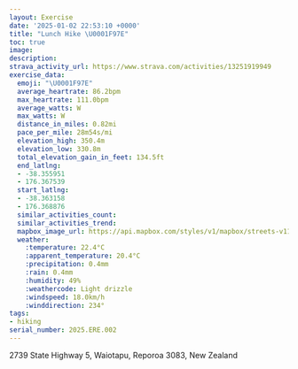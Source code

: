 ```yaml
---
layout: Exercise
date: '2025-01-02 22:53:10 +0000'
title: "Lunch Hike \U0001F97E"
toc: true
image:
description:
strava_activity_url: https://www.strava.com/activities/13251919949
exercise_data:
  emoji: "\U0001F97E"
  average_heartrate: 86.2bpm
  max_heartrate: 111.0bpm
  average_watts: W
  max_watts: W
  distance_in_miles: 0.82mi
  pace_per_mile: 28m54s/mi
  elevation_high: 350.4m
  elevation_low: 330.8m
  total_elevation_gain_in_feet: 134.5ft
  end_latlng:
  - -38.355951
  - 176.367539
  start_latlng:
  - -38.363158
  - 176.368876
  similar_activities_count:
  similar_activities_trend:
  mapbox_image_url: https://api.mapbox.com/styles/v1/mapbox/streets-v11/static/path-5+787af2-1.0(vpciFkhns%60%40IQ%40OEUBARR%40CAOM%5BQQGACBMXKz%40G%5C%5Bl%40C%3FCSAUBO%3FIOCGDGNG%5CCFQJ%3FJFJDh%40ABMACDQGu%40%3Fm%40H%5BIE%40%3FDAIk%40%5Dq%40MM%40WJa%40DIH%3Fv%40Bf%40FZ%40NB%3F%3FDOZy%40%60%40M%40QACGKEANQVo%40Eg%40KSDOPi%40XUPa%40%60%40),pin-s-s+e5b22e(176.37014,-38.36188),pin-s-f+89ae00(176.36799999999997,-38.35765)/auto/800x800?access_token=pk.eyJ1Ijoiam9zaGJlY2ttYW4iLCJhIjoiY205eWR2aDd1MWZ6djJrbXc4a3M0bWZleiJ9.XiG9OWkNcZk2QzjJbxLB4A
  weather:
    :temperature: 22.4°C
    :apparent_temperature: 20.4°C
    :precipitation: 0.4mm
    :rain: 0.4mm
    :humidity: 49%
    :weathercode: Light drizzle
    :windspeed: 18.0km/h
    :winddirection: 234°
tags:
- hiking
serial_number: 2025.ERE.002
---
```

2739 State Highway 5, Waiotapu, Reporoa 3083, New Zealand
